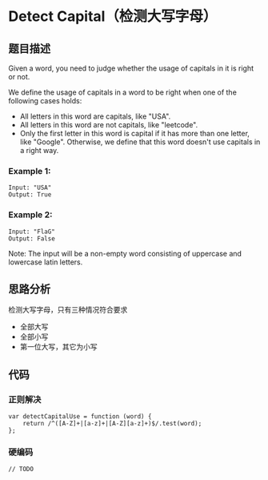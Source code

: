 # Detect Capital（检测大写字母）

## 题目描述
Given a word, you need to judge whether the usage of capitals in it is right or not.

We define the usage of capitals in a word to be right when one of the following cases holds:
- All letters in this word are capitals, like "USA".
- All letters in this word are not capitals, like "leetcode".
- Only the first letter in this word is capital if it has more than one letter, like "Google".
Otherwise, we define that this word doesn't use capitals in a right way.
### Example 1:
```
Input: "USA"
Output: True
```

### Example 2:
```
Input: "FlaG"
Output: False
```

Note: The input will be a non-empty word consisting of uppercase and lowercase latin letters.

## 思路分析
检测大写字母，只有三种情况符合要求
- 全部大写
- 全部小写
- 第一位大写，其它为小写

## 代码
### 正则解决
```
var detectCapitalUse = function (word) {
    return /^([A-Z]+|[a-z]+|[A-Z][a-z]+)$/.test(word);
};
```

### 硬编码
```
// TODO
```